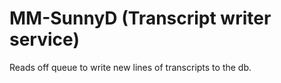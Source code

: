 # MM-SunnyD (Transcript writer service)
Reads off queue to write new lines of transcripts to the db.
